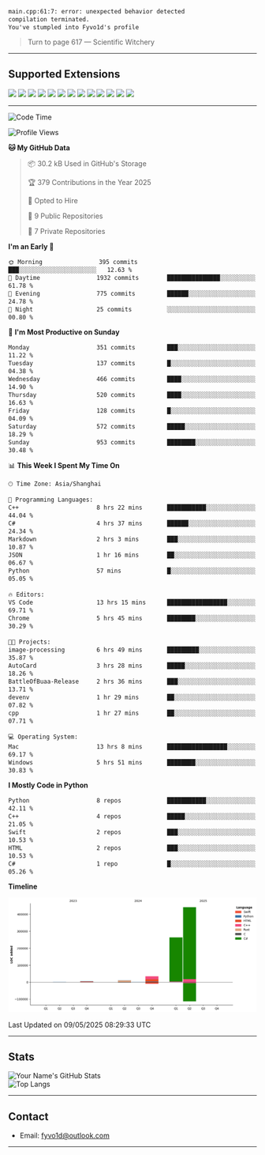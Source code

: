```
main.cpp:61:7: error: unexpected behavior detected
compilation terminated.
You've stumpled into Fyvo1d's profile
```

> Turn to page 617 — Scientific Witchery

---

## Supported Extensions

<p align="left">
  <img src="https://cdn.jsdelivr.net/gh/devicons/devicon/icons/cplusplus/cplusplus-original.svg" height="40" />
  <img src="https://cdn.jsdelivr.net/gh/devicons/devicon/icons/csharp/csharp-original.svg" height="40" />
  <img src="https://cdn.jsdelivr.net/gh/devicons/devicon/icons/python/python-original.svg" height="40" />
  <img src="https://cdn.jsdelivr.net/gh/devicons/devicon/icons/swift/swift-original.svg" height="40" />
  <img src="https://cdn.jsdelivr.net/gh/devicons/devicon/icons/git/git-original.svg" height="40" />
  <img src="https://cdn.jsdelivr.net/gh/devicons/devicon/icons/docker/docker-original.svg" height="40" />
  <img src="https://cdn.jsdelivr.net/gh/devicons/devicon/icons/vscode/vscode-original.svg" height="40" />
  <img src="https://www.vulkan.org/user/themes/vulkan/images/logo/vulkan-logo.svg" height="40" />
  <img src="https://cdn.jsdelivr.net/gh/devicons/devicon/icons/opengl/opengl-original.svg" height="40" />
  <img src="https://cdn.jsdelivr.net/gh/devicons/devicon/icons/pytorch/pytorch-original.svg" height="40" />
  <img src="https://cdn.jsdelivr.net/gh/devicons/devicon/icons/unity/unity-original.svg" height="40" />
  <img src="https://cdn.jsdelivr.net/gh/devicons/devicon/icons/unrealengine/unrealengine-original.svg" height="40" />
  <img src="https://cdn.jsdelivr.net/gh/devicons/devicon/icons/cmake/cmake-original.svg" height="40" />
</p>


---

<!--START_SECTION:waka-->
![Code Time](http://img.shields.io/badge/Code%20Time-128%20hrs%2047%20mins-blue)

![Profile Views](http://img.shields.io/badge/Profile%20Views-4-blue)

**🐱 My GitHub Data** 

> 📦 30.2 kB Used in GitHub's Storage 
 > 
> 🏆 379 Contributions in the Year 2025
 > 
> 💼 Opted to Hire
 > 
> 📜 9 Public Repositories 
 > 
> 🔑 7 Private Repositories 
 > 
**I'm an Early 🐤** 

```text
🌞 Morning                395 commits         ███░░░░░░░░░░░░░░░░░░░░░░   12.63 % 
🌆 Daytime                1932 commits        ███████████████░░░░░░░░░░   61.78 % 
🌃 Evening                775 commits         ██████░░░░░░░░░░░░░░░░░░░   24.78 % 
🌙 Night                  25 commits          ░░░░░░░░░░░░░░░░░░░░░░░░░   00.80 % 
```
📅 **I'm Most Productive on Sunday** 

```text
Monday                   351 commits         ███░░░░░░░░░░░░░░░░░░░░░░   11.22 % 
Tuesday                  137 commits         █░░░░░░░░░░░░░░░░░░░░░░░░   04.38 % 
Wednesday                466 commits         ████░░░░░░░░░░░░░░░░░░░░░   14.90 % 
Thursday                 520 commits         ████░░░░░░░░░░░░░░░░░░░░░   16.63 % 
Friday                   128 commits         █░░░░░░░░░░░░░░░░░░░░░░░░   04.09 % 
Saturday                 572 commits         █████░░░░░░░░░░░░░░░░░░░░   18.29 % 
Sunday                   953 commits         ████████░░░░░░░░░░░░░░░░░   30.48 % 
```


📊 **This Week I Spent My Time On** 

```text
🕑︎ Time Zone: Asia/Shanghai

💬 Programming Languages: 
C++                      8 hrs 22 mins       ███████████░░░░░░░░░░░░░░   44.04 % 
C#                       4 hrs 37 mins       ██████░░░░░░░░░░░░░░░░░░░   24.34 % 
Markdown                 2 hrs 3 mins        ███░░░░░░░░░░░░░░░░░░░░░░   10.87 % 
JSON                     1 hr 16 mins        ██░░░░░░░░░░░░░░░░░░░░░░░   06.67 % 
Python                   57 mins             █░░░░░░░░░░░░░░░░░░░░░░░░   05.05 % 

🔥 Editors: 
VS Code                  13 hrs 15 mins      █████████████████░░░░░░░░   69.71 % 
Chrome                   5 hrs 45 mins       ████████░░░░░░░░░░░░░░░░░   30.29 % 

🐱‍💻 Projects: 
image-processing         6 hrs 49 mins       █████████░░░░░░░░░░░░░░░░   35.87 % 
AutoCard                 3 hrs 28 mins       █████░░░░░░░░░░░░░░░░░░░░   18.26 % 
BattleOfBuaa-Release     2 hrs 36 mins       ███░░░░░░░░░░░░░░░░░░░░░░   13.71 % 
devenv                   1 hr 29 mins        ██░░░░░░░░░░░░░░░░░░░░░░░   07.82 % 
cpp                      1 hr 27 mins        ██░░░░░░░░░░░░░░░░░░░░░░░   07.71 % 

💻 Operating System: 
Mac                      13 hrs 8 mins       █████████████████░░░░░░░░   69.17 % 
Windows                  5 hrs 51 mins       ████████░░░░░░░░░░░░░░░░░   30.83 % 
```

**I Mostly Code in Python** 

```text
Python                   8 repos             ███████████░░░░░░░░░░░░░░   42.11 % 
C++                      4 repos             █████░░░░░░░░░░░░░░░░░░░░   21.05 % 
Swift                    2 repos             ███░░░░░░░░░░░░░░░░░░░░░░   10.53 % 
HTML                     2 repos             ███░░░░░░░░░░░░░░░░░░░░░░   10.53 % 
C#                       1 repo              █░░░░░░░░░░░░░░░░░░░░░░░░   05.26 % 
```



**Timeline**

![Lines of Code chart](https://raw.githubusercontent.com/FyVoid/FyVoid/main/assets/bar_graph.png)


 Last Updated on 09/05/2025 08:29:33 UTC
<!--END_SECTION:waka-->

---

## Stats

![Your Name's GitHub Stats](https://github-readme-stats.vercel.app/api?username=fyvoid&show_icons=true&theme=tokyonight)  
![Top Langs](https://github-readme-stats.vercel.app/api/top-langs/?username=fyvoid&layout=compact&theme=tokyonight)

---

## Contact

- Email: [fyvo1d@outlook.com](fyvo1d@outlook.com)  

---
